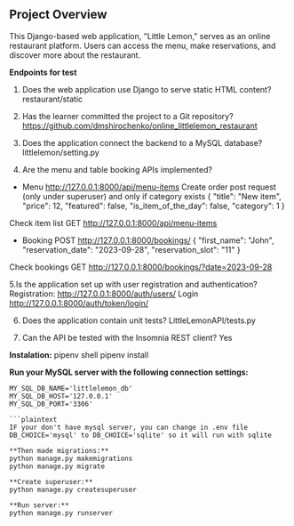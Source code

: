 ## Project Overview
This Django-based web application, "Little Lemon," serves as an online restaurant platform. Users can access the menu, make reservations, and discover more about the restaurant.

**Endpoints for test**
1. Does the web application use Django to serve static HTML content?
restaurant/static

2. Has the learner committed the project to a Git repository?
https://github.com/dmshirochenko/online_littlelemon_restaurant

3. Does the application connect the backend to a MySQL database?
littlelemon/setting.py

4. Are the menu and table booking APIs implemented?
* Menu
http://127.0.0.1:8000/api/menu-items
Create order post request (only under superuser) and only if category exists
{
    "title": "New item",
    "price": 12,
    "featured": false,
    "is_item_of_the_day": false,
    "category": 1
}

Check item list
GET http://127.0.0.1:8000/api/menu-items

* Booking
POST
http://127.0.0.1:8000/bookings/
{
  "first_name": "John",
  "reservation_date": "2023-09-28",
  "reservation_slot": "11"
}

Check bookings 
GET http://127.0.0.1:8000/bookings/?date=2023-09-28

5.Is the application set up with user registration and authentication?
Registration:
http://127.0.0.1:8000/auth/users/
Login
http://127.0.0.1:8000/auth/token/login/

6. Does the application contain unit tests?
LittleLemonAPI/tests.py

7. Can the API be tested with the Insomnia REST client?
Yes


**Instalation:**
pipenv shell
pipenv install 

**Run your MySQL server with the following connection settings:**

```plaintext
MY_SQL_DB_NAME='littlelemon_db'
MY_SQL_DB_HOST='127.0.0.1'
MY_SQL_DB_PORT='3306'

```plaintext
IF your don't have mysql server, you can change in .env file
DB_CHOICE='mysql' to DB_CHOICE='sqlite' so it will run with sqlite

**Then made migrations:**
python manage.py makemigrations
python manage.py migrate

**Create superuser:**
python manage.py createsuperuser

**Run server:**
python manage.py runserver
